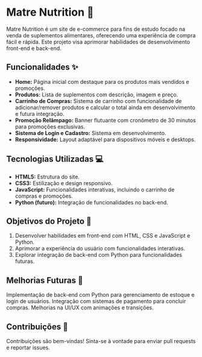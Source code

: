 # Matre Nutrition 🧡

Matre Nutrition é um site de e-commerce para fins de estudo focado na venda de suplementos alimentares, oferecendo uma experiência de compra fácil e rápida. Este projeto visa aprimorar habilidades de desenvolvimento front-end e back-end.

## Funcionalidades ✨

- **Home:** Página inicial com destaque para os produtos mais vendidos e promoções.
- **Produtos:** Lista de suplementos com descrição, imagem e preço.
- **Carrinho de Compras:** Sistema de carrinho com funcionalidade de adicionar/remover produtos e calcular o total ainda em desenvolvimento e futura integração.
- **Promoção Relâmpago:** Banner flutuante com cronômetro de 30 minutos para promoções exclusivas.
- **Sistema de Login e Cadastro:** Sistema em desenvolvimento.
- **Responsividade:** Layout adaptável para dispositivos móveis e desktops.

## Tecnologias Utilizadas 💻

- **HTML5:** Estrutura do site.
- **CSS3:** Estilização e design responsivo.
- **JavaScript:** Funcionalidades interativas, incluindo o carrinho de compras e promoções.
- **Python (futuro):** Integração de funcionalidades no back-end.

## Objetivos do Projeto 🎯

1. Desenvolver habilidades em front-end com HTML, CSS e JavaScript e Python.
2. Aprimorar a experiência do usuário com funcionalidades interativas.
3. Explorar integração de back-end com Python para funcionalidades futuras.

## Melhorias Futuras 🔧
Implementação de back-end com Python para gerenciamento de estoque e login de usuários.
Integração com sistemas de pagamento para concluir compras.
Melhorias na UI/UX com animações e transições.

## Contribuições 🤝
Contribuições são bem-vindas! Sinta-se à vontade para enviar pull requests e reportar issues.
